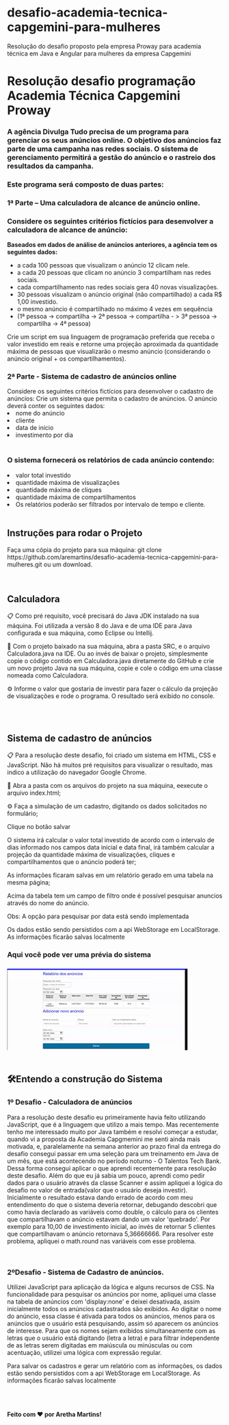 # desafio-academia-tecnica-capgemini-para-mulheres
Resolução do desafio proposto pela empresa Proway para academia técnica em Java e Angular para mulheres da empresa Capgemini
<h1>Resolução desafio programação Academia Técnica Capgemini Proway</h1>

<h3>A agência Divulga Tudo precisa de um programa para gerenciar os seus anúncios online. O objetivo dos anúncios faz parte de uma campanha nas redes sociais. O sistema de gerenciamento permitirá a gestão do anúncio e o rastreio dos resultados da campanha.</h3>
<h3>Este programa será composto de duas partes:</h3>
<h3>1ª Parte – Uma calculadora de alcance de anúncio online.</h3>
<h3>Considere os seguintes critérios fictícios para desenvolver a calculadora de alcance de anúncio:</h3>
<p><strong>Baseados em dados de análise de anúncios anteriores, a agência tem os seguintes dados:</strong></p>  
<ul>
  <li>a cada 100 pessoas que visualizam o anúncio 12 clicam nele.</li>
  <li>a cada 20 pessoas que clicam no anúncio 3 compartilham nas redes sociais.</li>
  <li>cada compartilhamento nas redes sociais gera 40 novas visualizações.</li>
  <li>30 pessoas visualizam o anúncio original (não compartilhado) a cada R$ 1,00 investido.</li>
  <li>o mesmo anúncio é compartilhado no máximo 4 vezes em sequência</li>
  <li>(1ª pessoa -> compartilha -> 2ª pessoa -> compartilha - > 3ª pessoa -> compartilha -> 4ª pessoa)</li> 
</ul>

Crie um script em sua linguagem de programação preferida que receba o valor investido em reais e retorne uma projeção aproximada da quantidade máxima de pessoas que visualizarão o mesmo anúncio (considerando o anúncio original + os compartilhamentos).

<h3> 2ª Parte - Sistema de cadastro de anúncios online </h3>
Considere os seguintes critérios fictícios para desenvolver o cadastro de anúncios:
Crie um sistema que permita o cadastro de anúncios. O anúncio deverá conter os seguintes dados:

<li>nome do anúncio</li>
<li>cliente</li>
<li>data de início</li>
<lidata de término</li>
<li>investimento por dia</li>
</br>
<h3>O sistema fornecerá os relatórios de cada anúncio contendo:</h3>

<li>valor total investido</li>

<li>quantidade máxima de visualizações</li>

<li>quantidade máxima de cliques</li>

<li>quantidade máxima de compartilhamentos</li>

<li>Os relatórios poderão ser filtrados por intervalo de tempo e cliente.</li>
</br>

<h2>Instruções para rodar o Projeto</h2>
<p>Faça uma cópia do projeto para sua máquina: git clone https://github.com/aremartins/desafio-academia-tecnica-capgemini-para-mulheres.git ou um download.</p>
</br>
<h2>Calculadora</h2>
<p>📋 Como pré requisito, você precisará do Java JDK instalado na sua máquina. Foi utilizada a versão 8 do Java e de uma IDE para Java configurada e sua máquina, como Eclipse ou Intellij.  </p>
<p>🚀 Com o projeto baixado na sua máquina, abra a pasta SRC, e o arquivo Calculadora.java na IDE.  Ou ao invés de baixar o projeto, simplesmente copie o código contido em Calculadora.java diretamente do GitHub e crie um novo projeto Java na sua máquina, copie e cole o código em uma classe nomeada como Calculadora. </p>
<p>⚙️ Informe o valor que gostaria de investir para fazer o cálculo da projeção de visualizações e rode o programa. O resultado será exibido no console.</p>

</br>
</br>
<h2> Sistema de cadastro de anúncios </h2>
<p>📋 Para a resolução deste desafio, foi criado um sistema em HTML, CSS e JavaScript. Não há muitos pré requisitos para visualizar o resultado, mas indico a utilização do navegador Google Chrome.</p>
<p>🚀 Abra a pasta com os arquivos do projeto na sua máquina, eexecute o arquivo index.html; </p>
<p>⚙️ Faça a simulação de um cadastro, digitando os dados solicitados no formulário;</p>
<p>Clique no botão salvar</p>
<p>O sistema irá calcular o valor total investido de acordo com o intervalo de dias informado nos campos data inicial e data final, irá também calcular a projeção da quantidade máxima de visualizações, cliques e compartilhamentos que o anúncio poderá ter;</p>
<p>As informações ficaram salvas em um relatório gerado em uma tabela na mesma página;</p>
<p>Acima da tabela tem um campo de filtro onde é possível pesquisar anuncios através do nome do anúncio.</p>
<p>Obs: A opção para pesquisar por data está sendo implementada</p>
<p>Os dados estão sendo persistidos com a api WebStorage em LocalStorage. As informações ficarão salvas localmente</p>
<h3>Aqui você pode ver uma prévia do sistema<h3>
<img src="https://github.com/aremartins/desafio-academia-tecnica-capgemini-para-mulheres/blob/main/showCapgemnini.gif?raw=true"/>
  </br>
  </br>
  <h2>🛠️Entendo a construção do Sistema</h2>
  <h3>1º Desafio - Calculadora de anúncios</h3>
  <p>Para a resolução deste desafio eu primeiramente havia feito utilizando JavaScript, que é a linguagem que utilizo a mais tempo. Mas recentemente tenho me interessado muito por Java também e resolvi começar a estudar, quando vi a proposta da Academia Capgmemini me senti ainda mais motivada, e,  paralelamente na semana anterior ao prazo final da entrega do desafio consegui passar em uma seleção para um treinamento em Java de um mês, que está acontecendo no período noturno - O Talentos Tech Bank. Dessa forma consegui aplicar o que aprendi recentemente  para resolução deste desafio. Além do que eu já sabia um pouco, aprendi como pedir dados para o usuário através da classe Scanner e assim apliquei a lógica do desafio no valor de entrada(valor que o usuário deseja investir). Inicialmente o resultado estava dando errado de acordo com meu entendimento do que o sistema deveria retornar, debugando descobri que como havia declarado as variáveis como double, o cálculo para os clientes que compartilhavam o anúncio estavam dando um valor 'quebrado'. Por exemplo para 10,00 de investimento inicial, ao invés de retornar 5 clientes que compartilhavam o anúncio retornava 5,36666666. Para resolver este problema, apliquei o math.round nas variáveis com esse problema.</p> 
  </br>
 <h3>2ºDesafio - Sistema de Cadastro de anúncios.</h3>
 <p>Utilizei JavaScript para aplicação da lógica e alguns recursos de CSS. Na funcionalidade para pesquisar os anúncios por nome, apliquei uma classe na tabela de anúncios com 'display:none' e deixei desativada, assim inicialmente todos os anúncios cadastrados são exibidos. Ao digitar o nome do anúncio, essa classe é ativada para todos os anúncios, menos para os anúncios que o usuário está pesquisando, assim só aparecem os anúncios de interesse. Para que os nomes sejam exibidos simultaneamente com as letras que o usuário está digitando (letra a letra) e para filtrar independente de as letras serem digitadas em maiúscula ou minúsculas ou com acentuação, utilizei uma lógica com expressão regular. </p>
<p> Para salvar os cadastros e gerar um relatório com as informações, os dados estão sendo persistidos com a api WebStorage em LocalStorage. As informações ficarão salvas localmente</p>
</br>
  </br>

  <p><strong>Feito com ❤️ por Aretha Martins!</strong></p>


